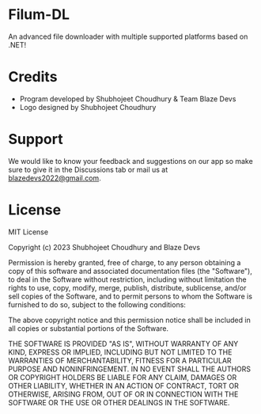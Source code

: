 # Filum-DL
An advanced file downloader with multiple supported platforms based on .NET!
# Credits
- Program developed by Shubhojeet Choudhury & Team Blaze Devs
- Logo designed by Shubhojeet Choudhury
# Support
We would like to know your feedback and suggestions on our app so make sure to give it in the Discussions tab or mail us at [blazedevs2022@gmail.com](mailto:blazedevs2022@gmail.com).
# License
MIT License

Copyright (c) 2023 Shubhojeet Choudhury and Blaze Devs

Permission is hereby granted, free of charge, to any person obtaining a copy
of this software and associated documentation files (the "Software"), to deal
in the Software without restriction, including without limitation the rights
to use, copy, modify, merge, publish, distribute, sublicense, and/or sell
copies of the Software, and to permit persons to whom the Software is
furnished to do so, subject to the following conditions:

The above copyright notice and this permission notice shall be included in all
copies or substantial portions of the Software.

THE SOFTWARE IS PROVIDED "AS IS", WITHOUT WARRANTY OF ANY KIND, EXPRESS OR
IMPLIED, INCLUDING BUT NOT LIMITED TO THE WARRANTIES OF MERCHANTABILITY,
FITNESS FOR A PARTICULAR PURPOSE AND NONINFRINGEMENT. IN NO EVENT SHALL THE
AUTHORS OR COPYRIGHT HOLDERS BE LIABLE FOR ANY CLAIM, DAMAGES OR OTHER
LIABILITY, WHETHER IN AN ACTION OF CONTRACT, TORT OR OTHERWISE, ARISING FROM,
OUT OF OR IN CONNECTION WITH THE SOFTWARE OR THE USE OR OTHER DEALINGS IN THE
SOFTWARE.
